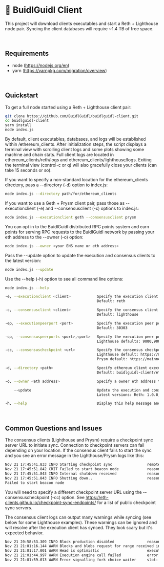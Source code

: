 # 📡 BuidlGuidl Client
This project will download clients executables and start a Reth + Lighthouse node pair. Syncing the client databases will require ~1.4 TB of free space.

&nbsp;
&nbsp;
## Requirements
- node (https://nodejs.org/en)
- yarn (https://yarnpkg.com/migration/overview)

&nbsp;
&nbsp;
## Quickstart
To get a full node started using a Reth + Lighthouse client pair:
  ```bash
  git clone https://github.com/BuidlGuidl/buidlguidl-client.git
  cd buidlguidl-client
  yarn install
  node index.js
  ```

By default, client executables, databases, and logs will be established within /ethereum_clients. After initialization steps, the script displays a terminal view with scrolling client logs and some plots showing some machine and chain stats. Full client logs are located in ethereum_clients/reth/logs and ethereum_clients/lighthouse/logs. Exiting the terminal view (control-c or q) will also gracefully close your clients (can take 15 seconds or so).

If you want to specify a non-standard location for the ethereum_clients directory, pass a --directory (-d) option to index.js:
  ```bash
  node index.js --directory path/for/ethereum_clients
  ```

If you want to use a Geth + Prysm client pair, pass those as --executionclient (-e) and --consensusclient (-c) options to index.js:
  ```bash
  node index.js --executionclient geth --consensusclient prysm
  ```

You can opt in to the BuidlGuidl distributed RPC points system and earn points for serving RPC requests to the BuidlGuidl network by passing your eth address to the --owner (-o) option:
  ```bash
  node index.js --owner <your ENS name or eth address>
  ```

Pass the --update option to update the execution and consensus clients to the latest version:
  ```bash
  node index.js --update
  ```

Use the --help (-h) option to see all command line options:
  ```bash
  node index.js --help

  -e, --executionclient <client>            Specify the execution client ('reth' or 'geth')
                                            Default: reth

  -c, --consensusclient <client>            Specify the consensus client ('lighthouse' or 'prysm')
                                            Default: lighthouse

  -ep, --executionpeerport <port>           Specify the execution peer port (must be a number)
                                            Default: 30303

  -cp, --consensuspeerports <port>,<port>   Specify the execution peer ports (must be two comma-separated numbers)
                                            Lighthouse defaults: 9000,9001. prysm defaults: 12000,13000

  -cc, --consensuscheckpoint <url>          Specify the consensus checkpoint server URL
                                            Lighthouse default: https://mainnet-checkpoint-sync.stakely.io/
                                            Prysm default: https://mainnet-checkpoint-sync.attestant.io/

  -d, --directory <path>                    Specify ethereum client executable, database, and logs directory
                                            Default: buidlguidl-client/ethereum_clients

  -o, --owner <eth address>                 Specify a owner eth address to opt in to the points system and distributed RPC

      --update                              Update the execution and consensus clients to the latest version.
                                            Latest versions: Reth: 1.0.0, Geth: 1.14.12, Lighthouse: 5.3.0

  -h, --help                                Display this help message and exit
  ```

&nbsp;
&nbsp;
## Common Questions and Issues
The consensus clients (Lighthouse and Prysm) require a checkpoint sync server URL to initiate sync. Connection to checkpoint servers can fail depending on your location. If the consensus client fails to start the sync and you see an error message in the Lighthouse/Prysm logs like this:

```bash
Nov 21 17:45:41.833 INFO Starting checkpoint sync                remote_url: https://mainnet-checkpoint-sync.stakely.io/, service: beacon
Nov 21 17:45:51.842 CRIT Failed to start beacon node             reason: Error loading checkpoint state from remote: HttpClient(, kind: timeout, detail: operation timed out)
Nov 21 17:45:51.843 INFO Internal shutdown received              reason: Failed to start beacon node
Nov 21 17:45:51.843 INFO Shutting down..                         reason: Failure("Failed to start beacon node")
Failed to start beacon node
```

You will need to specify a different checkpoint server URL using the --consensuscheckpoint (-cc) option. See https://eth-clients.github.io/checkpoint-sync-endpoints/ for a list of public checkpoint sync servers.
&nbsp;
&nbsp;

The consensus client logs can output many warnings while syncing (see below for some Lighthouse examples). These warnings can be ignored and will resolve after the execution client has synced. They look scary but it's expected behavior.

```bash
Nov 21 20:58:53.309 INFO Block production disabled               reason: no eth1 backend configured
Nov 21 21:01:16.144 WARN Blocks and blobs request for range received invalid data, error: MissingBlobs, sender_id: BackfillSync { batch_id: Epoch(326557) }, peer_id: 16Uiu2HAkv5priPv8S7bawF8u96aAMgAbtkh95x4PkDvm7WSdH3ER, service: sync
Nov 21 21:01:17.001 WARN Head is optimistic                      execution_block_hash: 0x16410f3d5cb5044dcf596b301a34ec88ffce09dd4346f04aea95d442b1456e62, info: chain not fully verified, block and attestation production disabled until execution engine syncs, service: slot_notifier
Nov 21 21:01:44.997 WARN Execution engine call failed            error: InvalidClientVersion("Input must be exactly 8 characters long (excluding any '0x' prefix)"), service: exec
Nov 21 21:01:59.013 WARN Error signalling fork choice waiter     slot: 10449907, error: ForkChoiceSignalOutOfOrder { current: Slot(10449908), latest: Slot(10449907) }, service: beacon
``` 